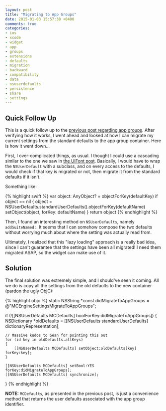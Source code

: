 ```yaml
---
layout: post
title: "Migrating to App Groups"
date: 2015-01-03 15:57:38 +0400
comments: true
categories: 
- ios
- xcode
- widget
- app
- groups
- extensions
- defaults
- migration
- backward
- compatibility
- data
- nsuserdefaults
- persistence
- share
- settings
---
```


## Quick Follow Up

This is a quick follow up to the [previous post regarding app groups](http://mazyod.com/blog/2015/01/03/app-groups/). After verifying how it works, I went ahead and looked at how I can migrate my current settings from the standard defaults to the app group container. Here is how it went down...

First, I over-complicated things, as usual. I thought I could use a cascading similar to the one we saw in [the UIFont post](http://mazyod.com/blog/2014/12/19/ios-feast/). Basically, I would have to wrap the `NSUserDefault` with a subclass, and on every access to the defaults, I would check if that key is migrated or not, then migrate it from the standard defaults if it isn't.

Something like:

{% highlight swift %}
var object: AnyObject? = objectForKey(defaultKey)
if object == nil {
    object = NSUserDefaults.standardUserDefaults().objectForKey(defaultName)
    setObject(object, forKey: defaultName)
}
return object
{% endhighlight %}

Then, I found an interesting method on `NSUserDefaults`, namely `addSuiteNamed:`. It seems that I can somehow compose the two defaults without worrying much about where the setting was actually read from.

Ultimately, I realized that this "lazy loading" approach is a really bad idea, since I can't guarantee that the settings have been all migrated! I need them migrated ASAP, so the widget can make use of it.

## Solution

The final solution was extremely simple, and I should've seen it coming. All we do is copy all the settings from the old defaults to the new container (pardon the ugly ObjC):

{% highlight objc %}
static NSString *const didMigrateToAppGroups = @"MCEngineSettingsMigrateToAppGroups";

if (![[NSUserDefaults MCDefaults] boolForKey:didMigrateToAppGroups])
{
    NSDictionary *oldDefaults = [[NSUserDefaults standardUserDefaults] dictionaryRepresentation];
    
    // Massive kudos to Sean for pointing this out
    for (id key in oldDefaults.allKeys)
    {
        [[NSUserDefaults MCDefaults] setObject:oldDefaults[key] forKey:key];
    }    

    [[NSUserDefaults MCDefaults] setBool:YES forKey:didMigrateToAppGroups];
    [[NSUserDefaults MCDefaults] synchronize];
}
{% endhighlight %}

**NOTE:** `MCDefaults`, as presented in the previous post, is just a convenience method that returns the user defaults associated with the app group identifier.

